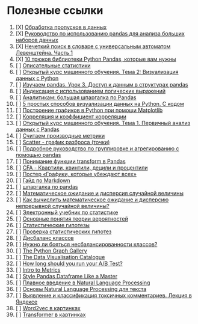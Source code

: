 # Полезные ссылки
1. [X] [Обработка пропусков в данных](https://loginom.ru/blog/missing)
2. [X] [Руководство по использованию pandas для анализа больших наборов данных](https://habr.com/ru/company/ruvds/blog/442516/)
3. [X] [Нечеткий поиск в словаре с универсальным автоматом Левенштейна. Часть 1](https://habr.com/ru/post/275937/)
4. [X] [10 трюков библиотеки Python Pandas, которые вам нужны](https://proglib.io/p/pandas-tricks)
5. [ ] [Описательные статистики](http://statistica.ru/theory/opisatelnye-statistiki/)
6. [ ] [Открытый курс машинного обучения. Тема 2: Визуализация данных c Python](https://habr.com/ru/company/ods/blog/323210/)
7. [ ] [Изучаем pandas. Урок 3. Доступ к данным в структурах pandas](https://devpractice.ru/pandas-indexing-part3/)
8. [ ] [Индексация с использованием логических выражений](https://devpractice.ru/pandas-indexing-part3/#p6)
9. [ ] [Аналитикам: большая шпаргалка по Pandas](https://smysl.io/blog/pandas/#Объединяем-несколько-датафреймов)
10. [ ] [5 простых способов визуализации данных на Python. С кодом](https://medium.com/nuances-of-programming/5-простых-способов-визуализации-данных-на-python-с-кодом-e0053808c83d)
11. [ ] [Построение графиков в Python при помощи Matplotlib](https://python-scripts.com/matplotlib)
12. [ ] [Корреляция и коэффициент корреляции](https://tocodata.com/marketing/korrelyaciya.html)
13. [ ] [Открытый курс машинного обучения. Тема 1. Первичный анализ данных с Pandas](https://habr.com/ru/company/ods/blog/322626/)
14. [ ] [Считаем производные метрики](https://smysl.io/blog/pandas/#Считаем-производные-метрики)
15. [ ] [Scatter - график разброса (точки)](https://pyprog.pro/mpl/mpl_scatter.html?ysclid=l65k3vmmqd649359421)
16. [ ] [Подробное руководство по группировке и агрегированию с помощью pandas](https://dfedorov.spb.ru/pandas/Подробное%20руководство%20по%20группировке%20и%20агрегированию%20с%20помощью%20pandas.html)
17. [ ] [Понимание функции transform в Pandas](https://dfedorov.spb.ru/pandas/Понимание%20функции%20transform%20в%20Pandas.html)
18. [ ] [CFA - Квартили, квинтили, децили и процентили](https://fin-accounting.ru/cfa/l1/quantitative/cfa-quartiles-quintiles-deciles-percentiles?ysclid=l7gy2kky4i156375632)
19. [ ] [Постер «Графики, которые убеждают всех»](https://www.notion.so/6c5ae8ceb8b5411e907c93c9b5e6a44e)
20. [ ] [Гайд по Markdown](https://www.markdownguide.org/basic-syntax/)
21. [ ] [шпаргалка по pandas](https://github.com/pandas-dev/pandas/blob/main/doc/cheatsheet/Pandas_Cheat_Sheet.pdf)
22. [ ] [Математическое ожидание и дисперсия случайной величины](https://function-x.ru/probabilities_expectation_dispersion.html)
23. [ ] [Как вычислить математическое ожидание и дисперсию непрерывной случайной величины?](http://www.mathprofi.ru/matematicheskoe_ozhidanie_i_dispersiya_nsv.html)
24. [ ] [Электронный учебник по статистике](http://statsoft.ru/home/textbook/default.htm)
25. [ ] [Основные понятия теории вероятностей](https://web.archive.org/web/20201130231139/http://mathhelpplanet.com/static.php?p=osnovnye-ponyatiya-tyeorii-veroyatnostyei)
26. [ ] [Статистические гипотезы](http://mathhelpplanet.com/static.php?p=statisticheskie-gipotezy)
27. [ ] [Проверка статистических гипотез](http://www.machinelearning.ru/wiki/index.php?title=Проверка_статистических_гипотез)
28. [ ] [Дисбаланс классов](https://alexanderdyakonov.wordpress.com/2021/05/27/imbalance/)
29. [ ] [Нужно ли бояться несбалансированности классов?](https://habr.com/ru/post/349078/)
30. [ ] [The Python Graph Gallery](https://www.python-graph-gallery.com/)
31. [ ] [The Data Visualisation Catalogue](https://datavizcatalogue.com/)
32. [ ] [How long should you run your A/B Test?](https://vwo.com/tools/ab-test-duration-calculator/)
33. [ ] [Intro to Metrics](https://medium.com/googleplaydev/a-kpis-guide-for-google-play-apps-and-games-intro-to-metrics-214da979f5a2)
34. [ ] [Style Pandas Dataframe Like a Master](https://towardsdatascience.com/style-pandas-dataframe-like-a-master-6b02bf6468b0)
35. [ ] [Плавное введение в Natural Language Processing](https://datastart.ru/blog/read/plavnoe-vvedenie-v-natural-language-processing-nlp)
36. [ ] [Основы Natural Language Processing для текста](https://habr.com/ru/company/Voximplant/blog/446738/)
37. [ ] [Выявление и классификация токсичных комментариев. Лекция в Яндексе](https://habr.com/ru/company/yandex/blog/414993/)
38. [ ] [Word2vec в картинках](https://habr.com/ru/post/446530/)
39. [ ] [Transformer в картинках](https://habr.com/ru/post/486358/)
